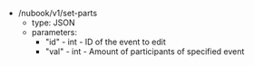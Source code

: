 - /nubook/v1/set-parts
    - type: JSON
    - parameters:
      - "id" - int - ID of the event to edit
      - "val" - int - Amount of participants of specified event